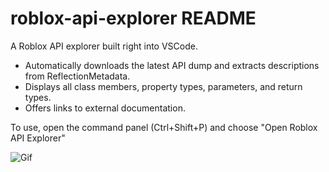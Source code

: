 # roblox-api-explorer README

A Roblox API explorer built right into VSCode.

- Automatically downloads the latest API dump and extracts descriptions from ReflectionMetadata.
- Displays all class members, property types, parameters, and return types.
- Offers links to external documentation.

To use, open the command panel (Ctrl+Shift+P) and choose "Open Roblox API Explorer"

![Gif](https://thumbs.gfycat.com/SeparateDefenselessLcont-size_restricted.gif)